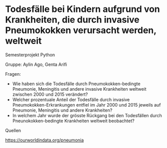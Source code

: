# Todesfälle bei Kindern aufgrund von Krankheiten, die durch invasive Pneumokokken verursacht werden, weltweit
Semesterprojekt Python

Gruppe: Aylin Ago, Genta Arifi

Fragen:

- Wie haben sich die Todesfälle durch Pneumokokken-bedingte Pneumonie, Meningitis und andere invasive Krankheiten weltweit zwischen 2000 und 2015 verändert?
- Welcher prozentuale Anteil der Todesfälle durch invasive Pneumokokken-Erkrankungen entfiel im Jahr 2000 und 2015 jeweils auf Pneumonie, Meningitis und andere Krankheiten?
- In welchem Jahr wurde der grösste Rückgang bei den Todesfällen durch Pneunokokken-bedingte Krankheiten weltweit beobachtet?

Quellen

https://ourworldindata.org/pneumonia
